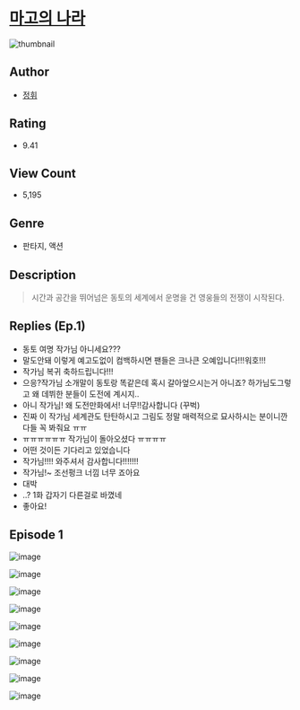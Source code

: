 # [마고의 나라](https://comic.naver.com/challenge/list?titleId=811452)
![thumbnail](https://image-comic.pstatic.net/user_contents_data/challenge_comic/2023/05/25/upload_3618419525758759523_480x623.jpeg)

## Author
- [정휘](https://comic.naver.com/artistTitle?id=367329)

## Rating
- 9.41

## View Count
- 5,195

## Genre
- 판타지, 액션

## Description
> 시간과 공간을 뛰어넘은 동토의 세계에서 운명을 건 영웅들의 전쟁이 시작된다.

## Replies (Ep.1)
- 동토 여명 작가님 아니세요???
- 말도안돼 이렇게 예고도없이 컴백하시면 팬들은 크나큰 오예입니다!!!워호!!!
- 작가님 복귀 축하드립니다!!!
- 으응?작가님 소개말이 동토랑 똑같은데 혹시 갈아엎으시는거 아니죠? 하가님도그렇고 왜 데뷔한 분들이 도전에 계시지..
- 아니 작가님! 왜 도전만화에서! 너무!!감사합니다 (꾸벅)
- 진짜 이 작가님 세계관도 탄탄하시고 그림도 정말 매력적으로 묘사하시는 분이니깐 다들 꼭 봐줘요 ㅠㅠ
- ㅠㅠㅠㅠㅠㅠ 작가님이 돌아오셨다 ㅠㅠㅠㅠ
- 어떤 것이든 기다리고 있었습니다
- 작가님!!!! 와주셔서 감사합니다!!!!!!!
- 작가님!~ 조선펑크 너낌 너무 죠아요
- 대박
- ..? 1화 갑자기 다른걸로 바꼈네
- 좋아요!

## Episode 1
![image](https://image-comic.pstatic.net/user_contents_data/challenge_comic/2023/05/26/367329/upload_3906416591539102259.jpeg)

![image](https://image-comic.pstatic.net/user_contents_data/challenge_comic/2023/05/26/367329/upload_3905236845610624101.jpeg)

![image](https://image-comic.pstatic.net/user_contents_data/challenge_comic/2023/05/26/367329/upload_7162475176056467509.jpeg)

![image](https://image-comic.pstatic.net/user_contents_data/challenge_comic/2023/05/26/367329/upload_4048847353618654008.jpeg)

![image](https://image-comic.pstatic.net/user_contents_data/challenge_comic/2023/05/26/367329/upload_4121409596834525236.jpeg)

![image](https://image-comic.pstatic.net/user_contents_data/challenge_comic/2023/05/26/367329/upload_4050762676315371824.jpeg)

![image](https://image-comic.pstatic.net/user_contents_data/challenge_comic/2023/05/26/367329/upload_7016942902175937845.jpeg)

![image](https://image-comic.pstatic.net/user_contents_data/challenge_comic/2023/05/26/367329/upload_7075493004453163577.jpeg)

![image](https://image-comic.pstatic.net/user_contents_data/challenge_comic/2023/05/26/367329/upload_3617628968292136037.jpeg)
